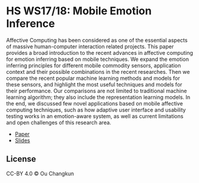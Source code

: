 # HS WS17/18: Mobile Emotion Inference

Affective Computing has been considered as one of the essential aspects
of massive human-computer interaction related projects. 
This paper provides a broad introduction to the recent advances in affective computing for emotion inferring based on mobile techniques.
We expand the emotion inferring principles for different mobile commodity sensors, application context and their possible combinations in the recent researches.
Then we compare the recent popular machine learning methods and models for these sensors,
and highlight the most useful techniques and models for their performance.
Our comparisons are not limited to traditional machine learning algorithm; they also include the representation learning models.
In the end, we discussed few novel applications based on mobile affective computing techniques, such as how adaptive user interface and usability testing works in an emotion-aware system, as well as current limitations and open challenges of this research area.

- [Paper](./src/lmumihs-ou.pdf)
- [Slides](./slides/presentation-fina.pdf)

## License

CC-BY 4.0 &copy; Ou Changkun